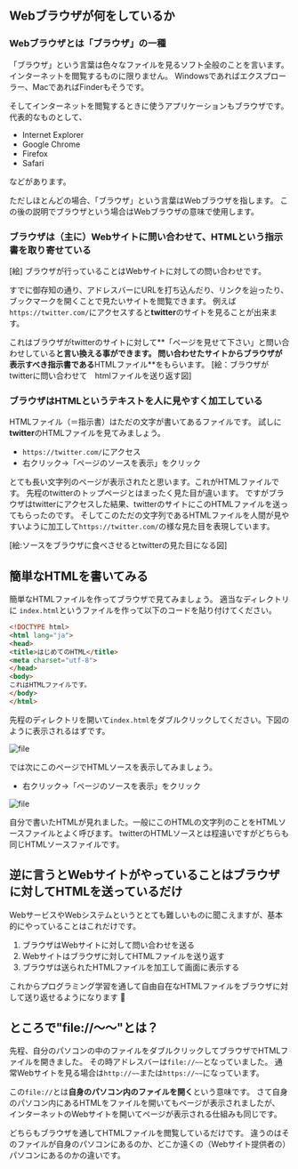 
## Webブラウザが何をしているか

### Webブラウザとは「ブラウザ」の一種
「ブラウザ」という言葉は色々なファイルを見るソフト全般のことを言います。
インターネットを閲覧するものに限りません。
Windowsであればエクスプローラー、MacであればFinderもそうです。

そしてインターネットを閲覧するときに使うアプリケーションもブラウザです。
代表的なものとして、

* Internet Explorer
* Google Chrome
* Firefox
* Safari

などがあります。

ただしほとんどの場合、「ブラウザ」という言葉はWebブラウザを指します。
この後の説明でブラウザという場合はWebブラウザの意味で使用します。

### ブラウザは（主に）Webサイトに問い合わせて、HTMLという指示書を取り寄せている
[絵]
ブラウザが行っていることはWebサイトに対しての問い合わせです。

すでに御存知の通り、アドレスバーにURLを打ち込んだり、リンクを辿ったり、ブックマークを開くことで見たいサイトを閲覧できます。
例えば`https://twitter.com/`にアクセスすると**twitter**のサイトを見ることが出来ます。

これはブラウザがtwitterのサイトに対して**「ページを見せて下さい」と問い合わせしている**と言い換える事ができます。
問い合わせたサイトからブラウザが表示すべき指示書である**HTMLファイル**をもらいます。
[絵：ブラウザがtwitterに問い合わせて　htmlファイルを送り返す図]

### ブラウザはHTMLというテキストを人に見やすく加工している
HTMLファイル（＝指示書）はただの文字が書いてあるファイルです。
試しに**twitter**のHTMLファイルを見てみましょう。

* `https://twitter.com/`にアクセス
* 右クリック→「ページのソースを表示」をクリック

とても長い文字列のページが表示されたと思います。これがHTMLファイルです。
先程のtwitterのトップページとはまったく見た目が違います。
ですがブラウザはtwitterにアクセスした結果、twitterのサイトにこのHTMLファイルを送ってもらったのです。
そしてこのただの文字列であるHTMLファイルを人間が見やすいように加工して`https://twitter.com/`の様な見た目を表現しています。

[絵:ソースをブラウザに食べさせるとtwitterの見た目になる図]


## 簡単なHTMLを書いてみる
簡単なHTMLファイルを作ってブラウザで見てみましょう。
適当なディレクトリに `index.html`というファイルを作って以下のコードを貼り付けてください。

```html
<!DOCTYPE html>
<html lang="ja">
<head>
<title>はじめてのHTML</title>
<meta charset="utf-8">
</head>
<body>
これはHTMLファイルです。
</body>
</html>
```

先程のディレクトリを開いて`index.html`をダブルクリックしてください。下図のように表示されるはずです。

![file](/img/1/1-1-1.png)

では次にこのページでHTMLソースを表示してみましょう。
* 右クリック→「ページのソースを表示」をクリック

![file](/img/1/1-1-2.png)

自分で書いたHTMLが見れました。一般にこのHTMLの文字列のことをHTMLソースファイルとよく呼びます。
twitterのHTMLソースとは程遠いですがどちらも同じHTMLソースファイルです。

## 逆に言うとWebサイトがやっていることはブラウザに対してHTMLを送っているだけ
WebサービスやWebシステムというととても難しいものに聞こえますが、基本的にやっていることはこれだけです。

1. ブラウザはWebサイトに対して問い合わせを送る
1. Webサイトはブラウザに対してHTMLファイルを送り返す
1. ブラウザは送られたHTMLファイルを加工して画面に表示する


これからプログラミング学習を通して自由自在なHTMLファイルをブラウザに対して送り返せるようになります 🍏


## ところで"file://〜〜"とは？
先程、自分のパソコンの中のファイルをダブルクリックしてブラウザでHTMLファイルを開きました。
その時アドレスバーは`file://~~`となっていました。
通常Webサイトを見る場合は`http://~~`または`https://~~`になっています。

この`file://`とは**自身のパソコン内のファイルを開く**という意味です。
さて自身のパソコン内にあるHTMLをファイルを開いてもページが表示されましたが、
インターネットのWebサイトを開いてページが表示される仕組みも同じです。

どちらもブラウザを通してHTMLファイルを閲覧しているだけです。
違うのはそのファイルが自身のパソコンにあるのか、どこか遠くの（Webサイト提供者の）パソコンにあるのかの違いです。

